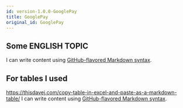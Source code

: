 ```yaml
---
id: version-1.0.0-GooglePay
title: GooglePay
original_id: GooglePay
---
```



##  Some ENGLISH TOPIC
I can write content using [GitHub-flavored Markdown syntax](https://github.github.com/gfm/).



##  For tables I used 
https://thisdavej.com/copy-table-in-excel-and-paste-as-a-markdown-table/
I can write content using [GitHub-flavored Markdown syntax](https://github.github.com/gfm/).
